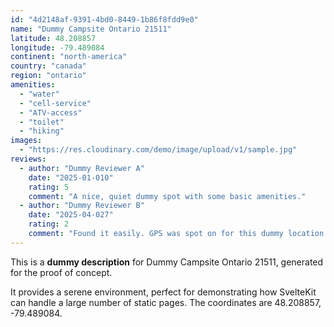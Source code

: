 ```yaml
---
id: "4d2148af-9391-4bd0-8449-1b86f8fdd9e0"
name: "Dummy Campsite Ontario 21511"
latitude: 48.208857
longitude: -79.489084
continent: "north-america"
country: "canada"
region: "ontario"
amenities:
  - "water"
  - "cell-service"
  - "ATV-access"
  - "toilet"
  - "hiking"
images:
  - "https://res.cloudinary.com/demo/image/upload/v1/sample.jpg"
reviews:
  - author: "Dummy Reviewer A"
    date: "2025-01-010"
    rating: 5
    comment: "A nice, quiet dummy spot with some basic amenities."
  - author: "Dummy Reviewer B"
    date: "2025-04-027"
    rating: 2
    comment: "Found it easily. GPS was spot on for this dummy location."
---
```


This is a **dummy description** for Dummy Campsite Ontario 21511, generated for the proof of concept.

It provides a serene environment, perfect for demonstrating how SvelteKit can handle a large number of static pages. The coordinates are 48.208857, -79.489084.
